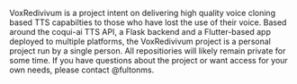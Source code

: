 VoxRedivivum is a project intent on delivering high quality voice cloning based TTS capabilties to those who have lost the use of their voice. Based around the coqui-ai TTS API, a Flask backend and a Flutter-based app deployed to multiple platforms, the VoxRedivivum project is a personal project run by a single person. All repositiories will likely remain private for some time. If you have questions about the project or want access for your own needs, please contact @fultonms.
